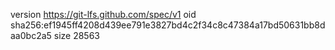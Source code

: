 version https://git-lfs.github.com/spec/v1
oid sha256:ef1945ff4208d439ee791e3827bd4c2f34c8c47384a17bd50631bb8daa0bc2a5
size 28563
